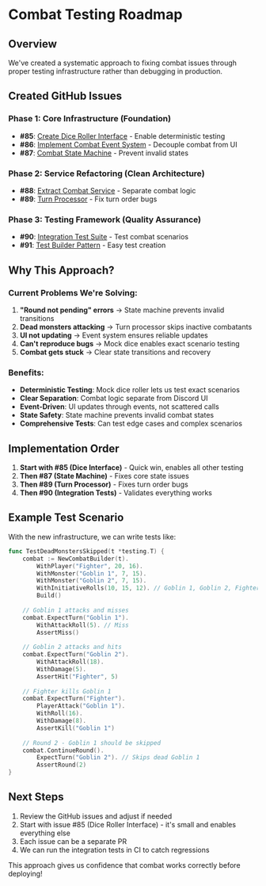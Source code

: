 # Combat Testing Roadmap

## Overview
We've created a systematic approach to fixing combat issues through proper testing infrastructure rather than debugging in production.

## Created GitHub Issues

### Phase 1: Core Infrastructure (Foundation)
- **#85**: [Create Dice Roller Interface](https://github.com/KirkDiggler/dnd-bot-discord/issues/85) - Enable deterministic testing
- **#86**: [Implement Combat Event System](https://github.com/KirkDiggler/dnd-bot-discord/issues/86) - Decouple combat from UI
- **#87**: [Combat State Machine](https://github.com/KirkDiggler/dnd-bot-discord/issues/87) - Prevent invalid states

### Phase 2: Service Refactoring (Clean Architecture)
- **#88**: [Extract Combat Service](https://github.com/KirkDiggler/dnd-bot-discord/issues/88) - Separate combat logic
- **#89**: [Turn Processor](https://github.com/KirkDiggler/dnd-bot-discord/issues/89) - Fix turn order bugs

### Phase 3: Testing Framework (Quality Assurance)
- **#90**: [Integration Test Suite](https://github.com/KirkDiggler/dnd-bot-discord/issues/90) - Test combat scenarios
- **#91**: [Test Builder Pattern](https://github.com/KirkDiggler/dnd-bot-discord/issues/91) - Easy test creation

## Why This Approach?

### Current Problems We're Solving:
1. **"Round not pending" errors** → State machine prevents invalid transitions
2. **Dead monsters attacking** → Turn processor skips inactive combatants  
3. **UI not updating** → Event system ensures reliable updates
4. **Can't reproduce bugs** → Mock dice enables exact scenario testing
5. **Combat gets stuck** → Clear state transitions and recovery

### Benefits:
- **Deterministic Testing**: Mock dice roller lets us test exact scenarios
- **Clear Separation**: Combat logic separate from Discord UI
- **Event-Driven**: UI updates through events, not scattered calls
- **State Safety**: State machine prevents invalid combat states
- **Comprehensive Tests**: Can test edge cases and complex scenarios

## Implementation Order

1. **Start with #85 (Dice Interface)** - Quick win, enables all other testing
2. **Then #87 (State Machine)** - Fixes core state issues
3. **Then #89 (Turn Processor)** - Fixes turn order bugs
4. **Then #90 (Integration Tests)** - Validates everything works

## Example Test Scenario

With the new infrastructure, we can write tests like:

```go
func TestDeadMonstersSkipped(t *testing.T) {
    combat := NewCombatBuilder(t).
        WithPlayer("Fighter", 20, 16).
        WithMonster("Goblin 1", 7, 15).
        WithMonster("Goblin 2", 7, 15).
        WithInitiativeRolls(10, 15, 12). // Goblin 1, Goblin 2, Fighter
        Build()
    
    // Goblin 1 attacks and misses
    combat.ExpectTurn("Goblin 1").
        WithAttackRoll(5). // Miss
        AssertMiss()
    
    // Goblin 2 attacks and hits
    combat.ExpectTurn("Goblin 2").
        WithAttackRoll(18).
        WithDamage(5).
        AssertHit("Fighter", 5)
    
    // Fighter kills Goblin 1
    combat.ExpectTurn("Fighter").
        PlayerAttack("Goblin 1").
        WithRoll(16).
        WithDamage(8).
        AssertKill("Goblin 1")
    
    // Round 2 - Goblin 1 should be skipped
    combat.ContinueRound().
        ExpectTurn("Goblin 2"). // Skips dead Goblin 1
        AssertRound(2)
}
```

## Next Steps

1. Review the GitHub issues and adjust if needed
2. Start with issue #85 (Dice Roller Interface) - it's small and enables everything else
3. Each issue can be a separate PR
4. We can run the integration tests in CI to catch regressions

This approach gives us confidence that combat works correctly before deploying!